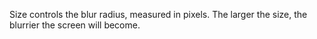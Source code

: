 Size controls the blur radius, measured in pixels. The larger the size, the blurrier the screen will become.